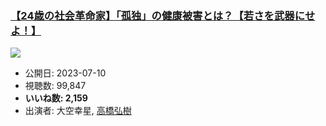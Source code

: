 ### [【24歳の社会革命家】「孤独」の健康被害とは？【若さを武器にせよ！】](https://www.youtube.com/watch?v=gUyjAj6Z4_c)
[![](https://img.youtube.com/vi/gUyjAj6Z4_c/sddefault.jpg)](https://www.youtube.com/watch?v=gUyjAj6Z4_c)
-   公開日: 2023-07-10
-   視聴数: 99,847
-   **いいね数: 2,159**
-   出演者: 大空幸星, [高橋弘樹](/rehacq_fan/people/高橋弘樹 "wikilink")
